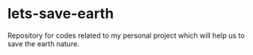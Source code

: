 # lets-save-earth
Repository for codes related to my personal project which will help us to save the earth nature.
